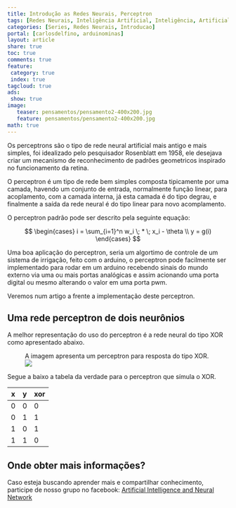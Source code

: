 ```yaml
---
title: Introdução as Redes Neurais, Perceptron 
tags: [Redes Neurais, Inteligência Artificial, Inteligência, Artificial, RNN, NN, LTSM, Formulas, Rampa Simetrica, Simetrica, Ativação Lógistica, Hiperbólica, Tangente, Tangente Hiperbólica, Função Logistica, perseptron]
categories: [Series, Redes Neurais, Introducao]
portal: [carlosdelfino, arduinominas]
layout: article
share: true
toc: true
comments: true
feature:
 category: true
 index: true
tagcloud: true
ads: 
 show: true
image:
   teaser: pensamentos/pensamento2-400x200.jpg
   feature: pensamentos/pensamento2-400x200.jpg
math: true
---
```

Os perceptrons são o tipo de rede neural artificial mais antigo e mais simples, foi idealizado pelo pesquisador Rosenblatt em 1958, ele desejava criar um mecanismo de reconhecimento de padrões geometricos inspirado no funcionamento da retina.

<!--more-->

O perceptron é um tipo de rede bem simples composta tipicamente por uma camada, havendo um conjunto de entrada, normalmente função linear, para acoplamento, com a camada interna, já esta camada é do tipo degrau, e finalmente a saída da rede neural é do tipo linear para novo acomplamento.

O perceptron padrão pode ser descrito pela seguinte equação:

$$
\begin{cases}
   i = \sum_{i=1}^n w_i \; * \; x_i -  \theta \\ 
   y = g(i)
\end{cases}
$$

Uma boa aplicação do perceptron, seria um algortimo de controle de um sistema de irrigação, feito com o arduino, o perceptron pode facilmente ser implementado para rodar em um arduino recebendo sinais do mundo externo via uma ou mais portas analógicas e assim acionando uma porta digital ou mesmo alterando o valor em uma porta pwm.

Veremos num artigo a frente a implementação deste perceptron.

## Uma rede perceptron de dois neurônios

A melhor representação do uso do perceptron é a rede neural do tipo XOR como apresentado abaixo.

<figure>
<figcaption>A imagem apresenta um perceptron para resposta do tipo XOR.</figcaption>
<img src="/images/redesneurais/introducao/perceptron-xor.png" />
</figure>

Segue a baixo a tabela da verdade para o perceptron que símula o XOR.

| x | y | xor |
| --- | --- | --- |
| 0 | 0 | 0 |
| 0 | 1 | 1 |
| 1 | 0 | 1 |
| 1 | 1 | 0 |


## Onde obter mais informações?


Caso esteja buscando aprender mais e compartilhar conhecimento, participe de nosso grupo no facebook: [Artificial Intelligence and Neural Network](https://www.facebook.com/groups/ArtificialNeuralNetwork/)